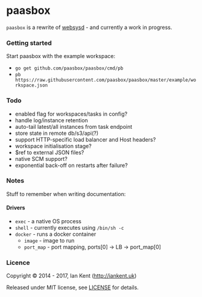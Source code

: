 paasbox
========

`paasbox` is a rewrite of [websysd](https://github.com/websysd/websysd) - and currently a work in progress.

### Getting started

Start paasbox with the example workspace:

- `go get github.com/paasbox/paasbox/cmd/pb`
- `pb https://raw.githubusercontent.com/paasbox/paasbox/master/example/workspace.json`

### Todo

- enabled flag for workspaces/tasks in config?
- handle log/instance retention
- auto-tail latest/all instances from task endpoint
- store state in remote db/s3/api(?)
- support HTTP-specific load balancer and Host headers?
- workspace initialisation stage?
- $ref to external JSON files?
- native SCM support?
- exponential back-off on restarts after failure?

### Notes

Stuff to remember when writing documentation:

#### Drivers

- `exec` - a native OS process
- `shell` - currently executes using `/bin/sh -c`
- `docker` - runs a docker container
  - `image` - image to run
  - `port_map` - port mapping, ports[0] -> LB -> port_map[0]

### Licence

Copyright ©‎ 2014 - 2017, Ian Kent (http://iankent.uk)

Released under MIT license, see [LICENSE](LICENSE.md) for details.

